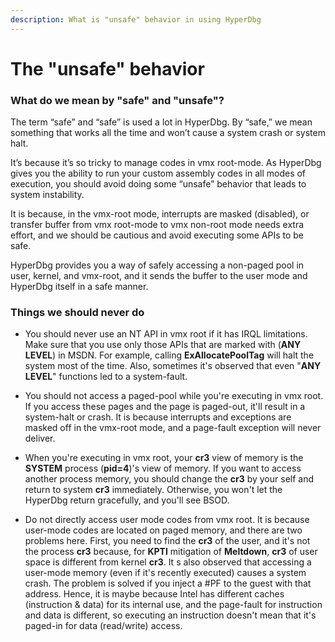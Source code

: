```yaml
---
description: What is "unsafe" behavior in using HyperDbg
---
```


# The "unsafe" behavior

### What do we mean by "safe" and "unsafe"?

The term “safe” and “safe” is used a lot in HyperDbg. By “safe,” we mean something that works all the time and won’t cause a system crash or system halt. 

It’s because it’s so tricky to manage codes in vmx root-mode. As HyperDbg gives you the ability to run your custom assembly codes in all modes of execution, you should avoid doing some “unsafe” behavior that leads to system instability.

It is because, in the vmx-root mode, interrupts are masked \(disabled\), or transfer buffer from vmx root-mode to vmx non-root mode needs extra effort, and we should be cautious and avoid executing some APIs to be safe.

HyperDbg provides you a way of safely accessing a non-paged pool in user, kernel, and vmx-root, and it sends the buffer to the user mode and HyperDbg itself in a safe manner. 

### Things we should never do

* You should never use an NT API in vmx root if it has IRQL limitations. Make sure that you use only those APIs that are marked with \(**ANY LEVEL**\) in MSDN. For example, calling **ExAllocatePoolTag** will halt the system most of the time. Also, sometimes it's observed that even "**ANY LEVEL**" functions led to a system-fault.



* You should not access a paged-pool while you're executing in vmx root. If you access these pages and the page is paged-out, it'll result in a system-halt or crash. It is because interrupts and exceptions are masked off in the vmx-root mode, and a page-fault exception will never deliver.



*  When you're executing in vmx root, your **cr3** view of memory is the **SYSTEM** process \(**pid=4**\)'s view of memory. If you want to access another process memory, you should change the **cr3** by your self and return to system **cr3** immediately. Otherwise, you won't let the HyperDbg return gracefully, and you'll see BSOD.



* Do not directly access user mode codes from vmx root. It is because user-mode codes are located on paged memory, and there are two problems here. First, you need to find the **cr3** of the user, and it's not the process **cr3** because, for **KPTI** mitigation of **Meltdown**, **cr3** of user space is different from kernel **cr3**. It s also observed that accessing a user-mode memory \(even if it's recently executed\) causes a system crash. The problem is solved if you inject a \#PF to the guest with that address. Hence, it is maybe because Intel has different caches \(instruction & data\) for its internal use, and the page-fault for instruction and data is different, so executing an instruction doesn't mean that it's paged-in for data \(read/write\) access.

